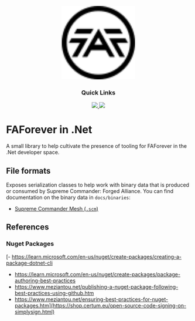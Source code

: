 <div align='center'>

<img width="200px" height="200px" src="faforever-logo.svg"/>
  
### Quick Links
  
<a href='https://discord.gg/mqJmjQgUUk'>
  
<img src='https://img.shields.io/badge/Discord-blue?style=for-the-badge'>
  
</a>
  
<a href='https://forum.faforever.com/category/11/modding-tools'>
  
<img src='https://img.shields.io/badge/Forums-gray?style=for-the-badge'>
  
</a>
  
<br />
  
</div>

# FAForever in .Net

A small library to help cultivate the presence of tooling for FAForever in the .Net developer space.

## File formats

Exposes serialization classes to help work with binary data that is produced or consumed by Supreme Commander: Forged Alliance. You can find documentation on the binary data in `docs/binaries`:

- [Supreme Commander Mesh (`.scm`)](binaries/scm.md)

## References

### Nuget Packages

[- https://learn.microsoft.com/en-us/nuget/create-packages/creating-a-package-dotnet-cli
- https://learn.microsoft.com/en-us/nuget/create-packages/package-authoring-best-practices
- https://www.meziantou.net/publishing-a-nuget-package-following-best-practices-using-github.htm
- https://www.meziantou.net/ensuring-best-practices-for-nuget-packages.htm](https://shop.certum.eu/open-source-code-signing-on-simplysign.html)